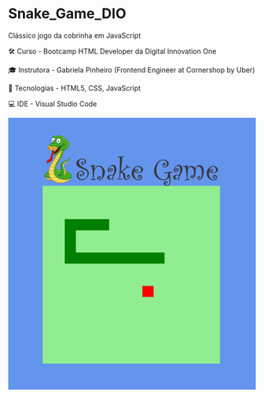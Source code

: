 # Snake_Game_DIO
 Clássico jogo da cobrinha em JavaScript
 
 🛠️ Curso -  Bootcamp HTML Developer da Digital Innovation One
  
 🎓 Instrutora - Gabriela Pinheiro (Frontend Engineer at Cornershop by Uber)
 
 📱  Tecnologias - HTML5, CSS, JavaScript
 
 💻 IDE - Visual Studio Code
 
 ![screenshot]( https://github.com/Mayconfuzita86/Snake_Game_DIO/blob/main/image/snakegamescreenshot.PNG)

 
